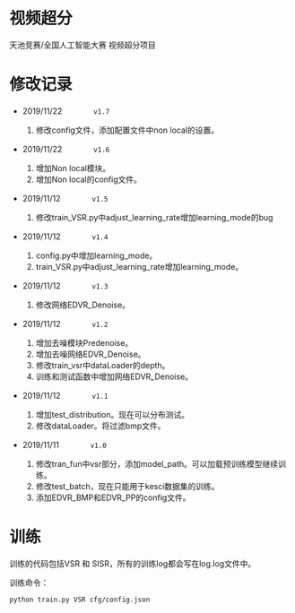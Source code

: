 # 视频超分
天池竞赛/全国人工智能大赛 视频超分项目

# 修改记录

* 2019/11/22　　　　`v1.7`

    1. 修改config文件，添加配置文件中non local的设置。

* 2019/11/22　　　　`v1.6`

    1. 增加Non local模块。
    2. 增加Non local的config文件。

* 2019/11/12　　　　`v1.5`

    1. 修改train_VSR.py中adjust_learning_rate增加learning_mode的bug

* 2019/11/12　　　　`v1.4`

    1. config.py中增加learning_mode。
    2. train_VSR.py中adjust_learning_rate增加learning_mode。

* 2019/11/12　　　　`v1.3`

    1. 修改网络EDVR_Denoise。

* 2019/11/12　　　　`v1.2`

    1. 增加去噪模块Predenoise。
    2. 增加去噪网络EDVR_Denoise。
    3. 修改train_vsr中dataLoader的depth。
    4. 训练和测试函数中增加网络EDVR_Denoise。

* 2019/11/12　　　　`v1.1`

    1. 增加test_distribution。现在可以分布测试。
    2. 修改dataLoader。将过滤bmp文件。

* 2019/11/11　　　　`v1.0`

    1. 修改tran_fun中vsr部分，添加model_path。可以加载预训练模型继续训练。
    2. 修改test_batch，现在只能用于kesci数据集的训练。
    3. 添加EDVR_BMP和EDVR_PP的config文件。



# 训练
训练的代码包括VSR 和 SISR，所有的训练log都会写在log.log文件中。

训练命令：
```
python train.py VSR cfg/config.json
```
